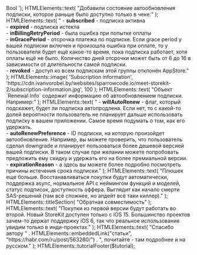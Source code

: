 <?php

use App\HTMLElements;
use App\TutorialModel;
use App\ButtonModel;

/** @var TutorialModel $tutorial */

HTMLElements::tutorialHeader(
    $tutorial,
    [
        new ButtonModel(
            'developer.apple.com',
            'https://developer.apple.com/storekit/',
            true
        )
    ],
    [
        "https://cdn.ivanvorobei.by/websites/sparrowcode.io/meet-storekit-2/google-structured-data/article_4_3.jpg",
        "https://cdn.ivanvorobei.by/websites/sparrowcode.io/meet-storekit-2/google-structured-data/article_16_9.jpg",
        "https://cdn.ivanvorobei.by/websites/sparrowcode.io/meet-storekit-2/google-structured-data/article_1_1.jpg"
    ]
);

HTMLElements::text(
    "Сложность первой версии StoreKit была настолько запредельной, что породила огромное количество SAS-решений разной степени паршивости и качества. Ты точно знаешь парочку, и скорее всего не умеешь работать с нативным StoreKit. Это нормально. Я тоже не умею."
);
HTMLElements::text(
    "Новый StoreKit выглядит как глоток холодной воды в пустыне. Давайте погружаться."
);
HTMLElements::image(
    'Introducing StoreKit 2',
    'https://cdn.ivanvorobei.by/websites/sparrowcode.io/meet-storekit-2/header.jpg',
    100
);
HTMLElements::titleSection(
    'Что нового'
);
HTMLElements::text(
    "Заменили модели, представляющие покупки и операции над ними. Теперь названия без префиксов SK, и в целом интуитивно понятно какие данные репрезентуют модели. Останавливаться на каждом не будем, картинка cо списком:"
);
HTMLElements::image(
    'StoreKit 2 Modes',
    'https://cdn.ivanvorobei.by/websites/sparrowcode.io/meet-storekit-2/models.jpg',
    100
);
HTMLElements::titleParagraph(
    'Запрос продуктов и покупка'
);
HTMLElements::text(
    'Раньше нужно было создать `SKProductsRequest`, стать его делегатом, запустить этот request и обязательно сохранить на него сильную ссылку, чтобы система не убила его до завершения.'
);
HTMLElements::text(
    'Теперь круче:'
);
HTMLElements::blockCode("
// Получение продуктов
let storeProducts = try await Product.request(with: identifiers)

// Покупка
let result = try await product.purchase()
switch result {
case .success(let verification):
    // handle success
    return result
case .userCancelled, .pending:
    // handle if needed
default: break
");
HTMLElements::text(
    'Зацените статусы обработки результата. К покупке можно крепить свои данные:'
);
HTMLElements::blockCode("
let result = try await product.purchase(options:[.appAccountToken(yourAppToken))])
");
HTMLElements::text(
    'Для связаности между аккаунтами и аналитики чумовая штука.'
);
HTMLElements::titleSection(
    "Подписки"
);
HTMLElements::text(
    "Если пользователь использовал триал в группе на одной из подписок, триал ему больше не доступен. Нет простого способа узнать пользователю разрешен триал или нет. Нужно было запросить все транзакции и посмотреть вручную. Сейчас упростилось до одной строчки кода."
);
HTMLElements::blockCode('
static func isEligibleForIntroOffer(for groupID: String) async -> Bool
');
HTMLElements::text(
    "Добавили состояние автообновления подписки, которое раньше было доступно только в чеке:"
);
HTMLElements::text(
    "
- <b>subscribed</b> - подписка активна<br>
- <b>expired</b> - подписка истекла<br>
- <b>inBillingRetryPeriod</b> - была ошибка при попытке оплаты<br>
- <b>inGracePeriod</b> - отсрочка платежа по подписке. Если grace period у вашей подписки включен и произошла ошибка при оплате, то у пользователя будет ещё какое-то время, пока подписка работает, хотя оплаты ещё не было. Количество дней отсрочки может быть от 6 до 16 в зависимости от длительности самой подписки.<br>
- <b>revoked</b> - доступ ко всем подпискам этой группы отклонён AppStore."
);

HTMLElements::image(
    'Subscription information',
    'https://cdn.ivanvorobei.by/websites/sparrowcode.io/meet-storekit-2/subscription-information.jpg',
    100
);

HTMLElements::text(
    "Объект `Renewal Info` содержит информацию об автообновлением подписки. Например:"
);
HTMLElements::text(
    "
- <b>willAutoRenew</b> - флаг, который подскажет, будет ли подписка автопродлена. Если нет, то с какой-то долей вероятности пользователь не планирует дальше использовать подписку в вашем приложении. Самое время подумать о том, как его удержать.<br>
- <b>autoRenewPreference</b> - ID подписки, на которую произойдет автообновление. Например, вы можете проверить, что пользователь сделал downgrade и планирует пользоваться более дешевой версией вашей подписки. В таком случае при желании можете попробовать предложить ему скидку и удержать его на более премиальной версии.<br>
- <b>expirationReason</b> - а здесь вы можете более подробно посмотреть причины истечения срока подписки."
);

HTMLElements::text(
    "Плюшек еще больше. Восстанавливаться покупки будут автоматически, поддержка async, нормальное API с неймингом функций и моделей, статус подписок, доступность оффера. Выглядит как начало смерти SAS-решений (там всё сложнее, но апдейт всё таки киллер)."
);

HTMLElements::titleSection(
    "Обратная совместимость"
);

HTMLElements::text(
    "Покупки из первой версии будут работать во второй. Новый StoreKit доступен только с iOS 15. Большинство проектов зачем-то держат поддержку iOS 6, так что реальное использование увидим только в инди-проектах."
);

HTMLElements::text(
    "Спасибо автору  " . HTMLElements::embeddedLink("статьи", "https://habr.com/ru/post/563280/") . ", почитайте - там подробнее и на русском."
);

HTMLElements::tutorialFooter($tutorial);
